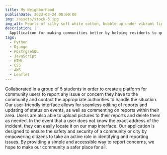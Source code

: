 ```yaml
---
title: My Neighborhood
publishDate: 2023-03-24 00:00:00
img: /assets/stock-3.jpg
img_alt: Pearls of silky soft white cotton, bubble up under vibrant lighting
description: |
  Appllication for making communities better by helping residents to quickly and efficiently report non-emergency issues to the proper government agency and inform fellow community members.
tags:
  - Python
  - Django
  - PostrgreSQL
  - JavaScript
  - HTML
  - CSS
  - AWS
  - Leaflet
---
```


Collaborated in a group of 5 students in order to create a platform for community users to report any issue or concern they have to the community and contact the appropriate authorities to handle the situation. Our user-friendly interface allows for seamless editing of reports and updating of status on events, as well as commenting on reports within their area. Users are also able to upload pictures to their reports and delete them as needed. In the event that a user does not know the exact address of the incident, they can easily locate it on our map interface. Our application is designed to ensure the safety and security of a community or city by empowering citizens to take an active role in identifying and reporting issues. By providing a simple and accessible way to report concerns, we hope to make our community a safer place for all.